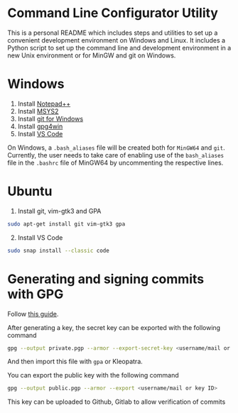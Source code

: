 # Command Line Configurator Utility

This is a personal README which includes steps and utilities to set up a convenient development
environment on Windows and Linux. It includes a Python script to set up the command line and
development environment in a new Unix environment or for MinGW and git on Windows.

# Windows

1. Install [Notepad++](https://notepad-plus-plus.org/downloads/)
2. Install [MSYS2](https://www.msys2.org/)
3. Install [git for Windows](https://git-scm.com/download/win)
4. Install [gpg4win](https://www.gpg4win.org/)
5. Install [VS Code](https://code.visualstudio.com/)

On Windows, a `.bash_aliases` file will be created both for `MinGW64` and `git`.
Currently, the user needs to take care of enabling use of the `bash_aliases` file in the 
`.bashrc` file of MinGW64 by uncommenting the respective lines.

# Ubuntu

1. Install git, vim-gtk3 and GPA

```sh
sudo apt-get install git vim-gtk3 gpa
```

2. Install VS Code

```sh
sudo snap install --classic code
```

# Generating and signing commits with GPG

Follow [this guide](https://git-scm.com/book/en/v2/Git-Tools-Signing-Your-Work).

After generating a key, the secret key can be exported with the following command

```sh
gpg --output private.pgp --armor --export-secret-key <username/mail or key ID>
```

And then import this file with `gpa` or Kleopatra.

You can export the public key with the following command

```sh
gpg --output public.pgp --armor --export <username/mail or key ID>
```

This key can be uploaded to Github, Gitlab to allow verification of commits
